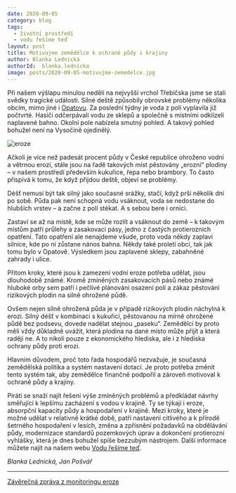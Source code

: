 ```yaml
---
date: 2020-09-05
category: blog
tags:
  - životní prostředí
  - vodu řešíme teď
layout: post
title: Motivujme zemědělce k ochraně půdy i krajiny
author: Blanka Lednická
authorId:  blanka.lednicka
image: posts/2020-09-05-motivujme-zemedelce.jpg
---
```


Při našem výšlapu minulou neděli na nejvyšší vrchol Třebíčska jsme se stali svědky tragické události. Silné deště způsobily obrovské problémy několika obcím, mimo jiné i [Opatovu](https://mapy.cz/zakladni?x=15.6571933&y=49.2286079&z=13&source=muni&id=5436). Za poslední týdny je voda z polí vyplavila již počtvrté. Hasiči odčerpávali vodu ze sklepů a společně s místními odklízeli naplavené bahno.  Okolní pole nabízela smutný pohled. A takový pohled bohužel není na Vysočině ojedinělý. 

![eroze](https://a.pirati.cz/vysocina/images/2020-09-05-eroze.jpg)

Ačkoli je více než padesát procent půdy v České republice ohroženo vodní a větrnou erozí, stále jsou na řadě takových míst pěstovány „erozní“ plodiny – v našem prostředí především kukuřice, řepa nebo brambory. To často přispívá k tomu, že když přijdou deště, objeví se problémy.

Déšť nemusí být tak silný jako současné srážky, stačí, když prší několik dní po sobě. Půda pak není schopná vodu vsáknout, voda se nedostane do hlubších vrstev – a začne z polí stékat. A s sebou bere i ornici. 

Zastaví se až na místě, kde se může rozlít a vsáknout do země – k takovým místům patří průlehy a zasakovací pásy, jedno z častých protierozních opatření. Tato opatření ale nenajdeme všude,  proto voda někdy zaplaví silnice, kde po ní zůstane nános bahna. Někdy také proletí obcí, tak jak tomu bylo v Opatově. Výsledkem jsou zaplavené sklepy, zabahněné zahrady i ulice. 

Přitom kroky, které jsou k zamezení vodní eroze potřeba udělat, jsou dlouhodobě známé. Kromě zmíněných zasakovacích pásů nebo známé hluboké orby sem patří i pečlivé plánování osazení polí a zákaz pěstování rizikových plodin na silně ohrožené půdě. 

Ovšem nejen silně ohrožená půda je v případě rizikových plodin náchylná k erozi. Silný déšť v kombinaci s kukuřicí, pěstovanou na mírně ohrožené půdě bez podsevu, dovede nadělat stejnou „paseku“. Zemědělci by proto měli vždy důkladně uvážit, která plodina na dané místo může přijít a která raději ne. A to nikoli pouze z ekonomického hlediska, ale i z hlediska ochrany půdy proti erozi.

Hlavním důvodem, proč toto řada hospodářů nezvažuje, je současná zemědělská politika a systém nastavení dotací. Je proto potřeba změnit tento systém tak, aby zemědělce finančně podpořil a zároveň motivoval k ochraně půdy a krajiny. 

Piráti se snaží najít řešení výše zmíněných problémů a předkládat návrhy směřující k lepšímu zacházení s vodou v krajině. Ty se týkají i eroze, absorpční kapacity půdy a hospodaření v krajině. Mezi kroky, které je možné udělat v relativně krátké době, patří nastavení citlivého a k přírodě šetrného hospodaření v lesích, změna a zpřísnění požadavků na obdělávání půdy, modernizace standardů pozemkových úprav a dokončení protierozní vyhlášky, která je dnes bohužel spíše bezzubým nástrojem. Další informace můžete najít na našem webu [Vodu řešíme teď](https://voda.pirati.cz). 

*Blanka Lednická, Jan Pošvář*

---

[Závěrečná zpráva z monitoringu eroze](https://me.vumop.cz/docs/ZZ_monitoring_2018.pdf)
